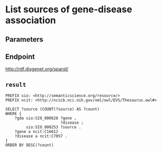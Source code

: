 # List sources of gene-disease association

## Parameters


## Endpoint
http://rdf.disgenet.org/sparql/

## `result`

```sparql
PREFIX sio: <http://semanticscience.org/resource/>
PREFIX ncit: <http://ncicb.nci.nih.gov/xml/owl/EVS/Thesaurus.owl#>

SELECT ?source (COUNT(?source) AS ?count)
WHERE {
    ?gda sio:SIO_000628 ?gene ,
                        ?disease ;
         sio:SIO_000253 ?source .
    ?gene a ncit:C16612 .
    ?disease a ncit:C7057 .
}
ORDER BY DESC(?count)


```
